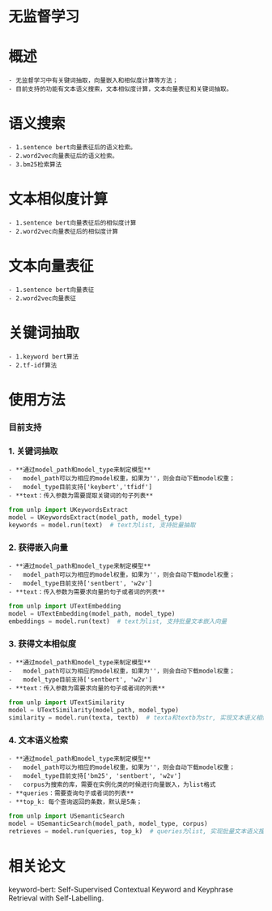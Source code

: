 # 无监督学习

# 概述
    - 无监督学习中有关键词抽取，向量嵌入和相似度计算等方法；
    - 目前支持的功能有文本语义搜索，文本相似度计算，文本向量表征和关键词抽取。


# 语义搜索
    - 1.sentence bert向量表征后的语义检索。
    - 2.word2vec向量表征后的语义检索。
    - 3.bm25检索算法

# 文本相似度计算
    - 1.sentence bert向量表征后的相似度计算
    - 2.word2vec向量表征后的相似度计算

# 文本向量表征
    - 1.sentence bert向量表征
    - 2.word2vec向量表征

# 关键词抽取
    - 1.keyword bert算法
    - 2.tf-idf算法

# 使用方法
### 目前支持
### 1. 关键词抽取  
    - **通过model_path和model_type来制定模型**   
    -   model_path可以为相应的model权重，如果为''，则会自动下载model权重；  
    -   model_type目前支持['keybert','tfidf']   
    - **text：传入参数为需要提取关键词的句子列表**  

```py
from unlp import UKeywordsExtract
model = UKeywordsExtract(model_path, model_type)
keywords = model.run(text)  # text为list, 支持批量抽取
```

### 2. 获得嵌入向量  
    - **通过model_path和model_type来制定模型**  
    -   model_path可以为相应的model权重，如果为''，则会自动下载model权重；  
    -   model_type目前支持['sentbert', 'w2v'] 
    - **text：传入参数为需要求向量的句子或者词的列表**

```py
from unlp import UTextEmbedding
model = UTextEmbedding(model_path, model_type)
embeddings = model.run(text)  # text为list, 支持批量文本嵌入向量
```

### 3. 获得文本相似度  
    - **通过model_path和model_type来制定模型**  
    -   model_path可以为相应的model权重，如果为''，则会自动下载model权重；  
    -   model_type目前支持['sentbert', 'w2v'] 
    - **text：传入参数为需要求向量的句子或者词的列表** 

```py
from unlp import UTextSimilarity
model = UTextSimilarity(model_path, model_type)
similarity = model.run(texta, textb)  # texta和textb为str, 实现文本语义相似度计算
```

### 4. 文本语义检索  
    - **通过model_path和model_type来制定模型**  
    -   model_path可以为相应的model权重，如果为''，则会自动下载model权重；  
    -   model_type目前支持['bm25', 'sentbert', 'w2v']  
    -   corpus为搜索的库，需要在实例化类的时候进行向量嵌入，为list格式
    - **queries：需要查询句子或者词的列表**  
    - **top_k: 每个查询返回的条数，默认是5条；   

```py
from unlp import USemanticSearch
model = USemanticSearch(model_path, model_type, corpus)
retrieves = model.run(queries, top_k)  # queries为list, 实现批量文本语义搜索
```

   
# 相关论文  
keyword-bert: Self-Supervised Contextual Keyword and Keyphrase Retrieval with Self-Labelling.
